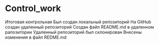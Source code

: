 # Control_work
Итоговая контрольная
Был создан локальный репозиторий
На GitHub создан удаленный репозиторий
Создан файл README.md в удаленном рапозитории
Удаленный репозиторий был склонирован
Внесены изменения в файл REDME.md
